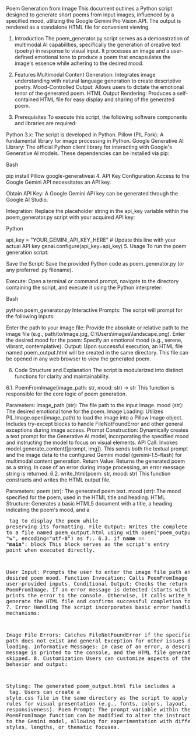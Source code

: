 Poem Generation from Image
This document outlines a Python script designed to generate short poems from input images, influenced by a specified mood, utilizing the Google Gemini Pro Vision API. The output is rendered as a standalone HTML file for convenient viewing.

1. Introduction
The poem_generator.py script serves as a demonstration of multimodal AI capabilities, specifically the generation of creative text (poetry) in response to visual input. It processes an image and a user-defined emotional tone to produce a poem that encapsulates the image's essence while adhering to the desired mood.

2. Features
Multimodal Content Generation: Integrates image understanding with natural language generation to create descriptive poetry.
Mood-Controlled Output: Allows users to dictate the emotional tenor of the generated poem.
HTML Output Rendering: Produces a self-contained HTML file for easy display and sharing of the generated poem.
3. Prerequisites
To execute this script, the following software components and libraries are required:

Python 3.x: The script is developed in Python.
Pillow (PIL Fork): A fundamental library for image processing in Python.
Google Generative AI Library: The official Python client library for interacting with Google's Generative AI models.
These dependencies can be installed via pip:

Bash

pip install Pillow google-generativeai
4. API Key Configuration
Access to the Google Gemini API necessitates an API key.

Obtain API Key: A Google Gemini API key can be generated through the Google AI Studio.

Integration: Replace the placeholder string in the api_key variable within the poem_generator.py script with your acquired API key:

Python

api_key = "YOUR_GEMINI_API_KEY_HERE" # Update this line with your actual API key
genai.configure(api_key=api_key)
5. Usage
To run the poem generation script:

Save the Script: Save the provided Python code as poem_generator.py (or any preferred .py filename).

Execute: Open a terminal or command prompt, navigate to the directory containing the script, and execute it using the Python interpreter:

Bash

python poem_generator.py
Interactive Prompts: The script will prompt for the following inputs:

Enter the path to your image file: Provide the absolute or relative path to the image file (e.g., path/to/image.jpg, C:\Users\images\landscape.png).
Enter the desired mood for the poem: Specify an emotional mood (e.g., serene, vibrant, contemplative).
Output: Upon successful execution, an HTML file named poem_output.html will be created in the same directory. This file can be opened in any web browser to view the generated poem.

6. Code Structure and Explanation
The script is modularized into distinct functions for clarity and maintainability.

6.1. PoemFromImage(image_path: str, mood: str) -> str
This function is responsible for the core logic of poem generation.

Parameters:
image_path (str): The file path to the input image.
mood (str): The desired emotional tone for the poem.
Image Loading: Utilizes PIL.Image.open(image_path) to load the image into a Pillow Image object. Includes try-except blocks to handle FileNotFoundError and other general exceptions during image access.
Prompt Construction: Dynamically creates a text prompt for the Generative AI model, incorporating the specified mood and instructing the model to focus on visual elements.
API Call: Invokes model.generate_content([prompt, img]). This sends both the textual prompt and the image data to the configured Gemini model (gemini-1.5-flash) for multimodal content generation.
Return Value: Returns the generated poem as a string. In case of an error during image processing, an error message string is returned.
6.2. write_html(poem: str, mood: str)
This function constructs and writes the HTML output file.

Parameters:
poem (str): The generated poem text.
mood (str): The mood specified for the poem, used in the HTML title and heading.
HTML Structure: Generates a basic HTML5 document with a title, a heading indicating the poem's mood, and a <pre> tag to display the poem while preserving its formatting.
File Output: Writes the complete HTML content to a file named poem_output.html using with open("poem_output.html", "w", encoding="utf-8") as f:.
6.3. if __name__ == "__main__": block
This block serves as the script's entry point when executed directly.

User Input: Prompts the user to enter the image file path and the desired poem mood.
Function Invocation: Calls PoemFromImage with the user-provided inputs.
Conditional Output: Checks the return value of PoemFromImage. If an error message is detected (starts with "Error"), it prints the error to the console. Otherwise, it calls write_html to generate the HTML file and confirms successful completion to the user.
7. Error Handling
The script incorporates basic error handling mechanisms:

Image File Errors: Catches FileNotFoundError if the specified image path does not exist and general Exception for other issues during image loading.
Informative Messages: In case of an error, a descriptive error message is printed to the console, and the HTML file generation is skipped.
8. Customization
Users can customize aspects of the script's behavior and output:

Styling: The generated poem_output.html file includes a <link rel="stylesheet" href="style.css"> tag. Users can create a style.css file in the same directory as the script to apply custom CSS rules for visual presentation (e.g., fonts, colors, layout, responsiveness).
Poem Prompt: The prompt variable within the PoemFromImage function can be modified to alter the instructions given to the Gemini model, allowing for experimentation with different poetic styles, lengths, or thematic focuses.
